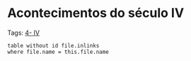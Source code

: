 # Acontecimentos do século IV

Tags: [4- IV](../4-%20IV.md)

```dataview
table without id file.inlinks
where file.name = this.file.name
```
